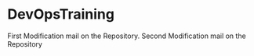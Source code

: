 # DevOpsTraining 
First Modification mail on the Repository.
Second Modification mail on the Repository
